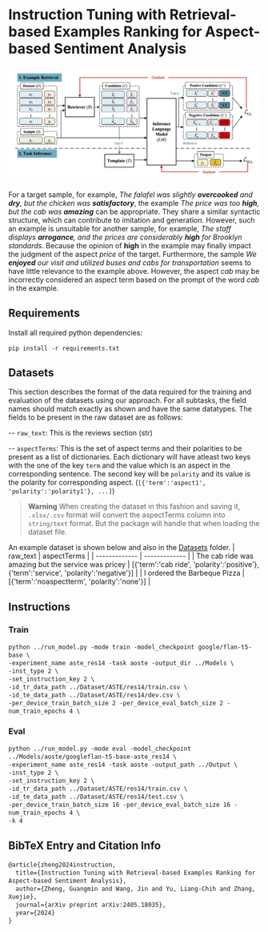 # Instruction Tuning with Retrieval-based Examples Ranking for Aspect-based Sentiment Analysis


![Model](Figure_1.jpg)

For a target sample, for example, *The _falafel_ was slightly **overcooked** and **dry**, but the _chicken_ was **satisfactory***, the example *The _price_ was too **high**, but the _cab_ was **amazing*** can be appropriate. They share a similar syntactic structure, which can contribute to imitation and generation. However, such an example is unsuitable for another sample, for example, *The _staff_ displays **arrogance**, and the _prices_ are considerably **high** for Brooklyn standards*. Because the opinion of **high** in the example may finally impact the judgment of the aspect _price_ of the target. Furthermore, the sample *We **enjoyed** our _visit_ and utilized buses and cabs for transportation* seems to have little relevance to the example above. However, the aspect _cab_ may be incorrectly considered an aspect term based on the prompt of the word _cab_ in the example.


## Requirements
Install all required python dependencies:
```
pip install -r requirements.txt
```

## Datasets

This section describes the format of the data required for the training and evaluation of the datasets using our approach. For all subtasks, the field names should match exactly as shown and have the same datatypes. The fields to be present in the raw dataset are as follows:

-- ```raw_text```: This is the reviews section (str)

-- ```aspectTerms```: This is the set of aspect terms and their polarities to be present as a list of dictionaries. Each dictionary will have atleast two keys with the one of the key ```term``` and the value which is an aspect in the corresponding sentence. The second key will be ```polarity``` and its value is the polarity for corresponding aspect. (```[{'term':'aspect1', 'polarity':'polarity1'}, ...]```)

>**Warning**
>When creating the dataset in this fashion and saving it, ```.xlsx/.csv``` format will convert the aspectTerms column into ```string/text``` format. But the package will handle that when loading the dataset file. 

An example dataset is shown below and also in the [Datasets](https://github.com/kevinscaria/InstructABSA/tree/main/Dataset) folder.
| raw_text  | aspectTerms |
| ------------- | ------------- |
| The cab ride was amazing but the service was pricey  | [{'term':'cab ride', 'polarity':'positive'}, {'term':'service', 'polarity':'negative'}]  |
| I ordered the Barbeque Pizza | [{'term':'noaspectterm', 'polarity':'none'}] |

## Instructions

### Train
```
python ../run_model.py -mode train -model_checkpoint google/flan-t5-base \
-experiment_name aste_res14 -task aoste -output_dir ../Models \
-inst_type 2 \
-set_instruction_key 2 \
-id_tr_data_path ../Dataset/ASTE/res14/train.csv \
-id_te_data_path ../Dataset/ASTE/res14/dev.csv \
-per_device_train_batch_size 2 -per_device_eval_batch_size 2 -num_train_epochs 4 \
```


### Eval
```
python ../run_model.py -mode eval -model_checkpoint ../Models/aoste/googleflan-t5-base-aste_res14 \
-experiment_name aste_res14 -task aoste -output_path ../Output \
-inst_type 2 \
-set_instruction_key 2 \
-id_tr_data_path ../Dataset/ASTE/res14/train.csv \
-id_te_data_path ../Dataset/ASTE/res14/test.csv \
-per_device_train_batch_size 16 -per_device_eval_batch_size 16 -num_train_epochs 4 \
-k 4
```

## BibTeX Entry and Citation Info

```
@article{zheng2024instruction,
  title={Instruction Tuning with Retrieval-based Examples Ranking for Aspect-based Sentiment Analysis},
  author={Zheng, Guangmin and Wang, Jin and Yu, Liang-Chih and Zhang, Xuejie},
  journal={arXiv preprint arXiv:2405.18035},
  year={2024}
}
```

